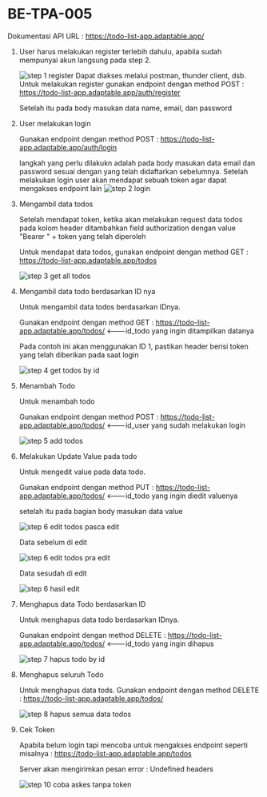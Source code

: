 # BE-TPA-005

Dokumentasi API
URL : https://todo-list-app.adaptable.app/

1. User harus melakukan register terlebih dahulu, apabila sudah mempunyai akun langsung pada step 2.
    
   ![step 1 register](https://github.com/Dionisius951/BE-TPA-005/assets/89026308/39b6dc76-2228-49f3-abc8-fe7c9b0a2c26)
   Dapat diakses melalui postman, thunder client, dsb. Untuk melakukan register gunakan endpoint dengan method POST : https://todo-list-app.adaptable.app/auth/register

   Setelah itu pada body masukan data name, email, dan password
2. User melakukan login

   Gunakan endpoint dengan method POST : https://todo-list-app.adaptable.app/auth/login

   langkah yang perlu dilakukn adalah pada body masukan data email dan password sesuai dengan yang telah didaftarkan sebelumnya. Setelah melakukan login
   user akan mendapat sebuah token agar dapat mengakses endpoint lain
   ![step 2 login ](https://github.com/Dionisius951/BE-TPA-005/assets/89026308/bfb683ad-fbdc-4d9f-b2ac-87350631c232)

3. Mengambil data todos

   Setelah mendapat token, ketika akan melakukan request data todos pada kolom header ditambahkan field authorization dengan value "Bearer " + token yang telah diperoleh

   Untuk mendapat data todos, gunakan endpoint dengan method GET : https://todo-list-app.adaptable.app/todos
   
   ![step 3 get all todos](https://github.com/Dionisius951/BE-TPA-005/assets/89026308/bfc4efde-9d48-4d0f-806c-45a92617252e)

4. Mengambil data todo berdasarkan ID nya

   Untuk mengambil data todos berdasarkan IDnya.

   Gunakan endpoint dengan method GET : https://todo-list-app.adaptable.app/todos/ <---id_todo yang ingin ditampilkan datanya

   Pada contoh ini akan menggunakan ID 1, pastikan header berisi token yang telah diberikan pada saat login
   
   ![step 4 get todos by id](https://github.com/Dionisius951/BE-TPA-005/assets/89026308/af3f3d0c-4e65-4021-8e54-1efa0238868a)
   
5. Menambah Todo

   Untuk menambah todo

   Gunakan endpoint dengan method POST : https://todo-list-app.adaptable.app/todos/ <---id_user yang sudah melakukan login
   
   ![step 5 add todos](https://github.com/Dionisius951/BE-TPA-005/assets/89026308/f4f9b127-dfc9-4e51-900e-318cbcd1d0e6)

6. Melakukan Update Value pada todo
   
   Untuk mengedit value pada data todo.

   Gunakan endpoint dengan method PUT :  https://todo-list-app.adaptable.app/todos/ <---id_todo yang ingin diedit valuenya

   setelah itu pada bagian body masukan data value
   
   ![step 6 edit todos pasca edit](https://github.com/Dionisius951/BE-TPA-005/assets/89026308/9e7eb326-dc67-436e-a84b-f156160c42a3)

   Data sebelum di edit
   
   ![step 6 edit todos pra edit](https://github.com/Dionisius951/BE-TPA-005/assets/89026308/cd593b10-9979-4040-99fc-9cb68d24e7ba)

   Data sesudah di edit
   
   ![step 6 hasil edit](https://github.com/Dionisius951/BE-TPA-005/assets/89026308/390dc771-dc4c-4e68-8e5c-4a2e7aac3e57)

7. Menghapus data Todo berdasarkan ID

   Untuk menghapus data todo berdasarkan IDnya.

   Gunakan endpoint dengan method DELETE :  https://todo-list-app.adaptable.app/todos/ <---id_todo yang ingin dihapus
   
   ![step 7 hapus todo by id](https://github.com/Dionisius951/BE-TPA-005/assets/89026308/f5570681-38e1-41d7-b763-8df69a5dd0bd)

8. Menghapus seluruh Todo

   Untuk menghapus data tods. Gunakan endpoint dengan method DELETE :  https://todo-list-app.adaptable.app/todos/

   ![step 8 hapus semua data todos](https://github.com/Dionisius951/BE-TPA-005/assets/89026308/0c1772d4-2578-427f-8fa2-2d64d3006900)

9. Cek Token

    Apabila belum login tapi mencoba untuk mengakses endpoint seperti misalnya : https://todo-list-app.adaptable.app/todos

    Server akan mengirimkan pesan error : Undefined headers

    ![step 10 coba askes tanpa token ](https://github.com/Dionisius951/BE-TPA-005/assets/89026308/d7cb95c4-2aba-411b-b72a-6d50acd93e74)



   
   



   



